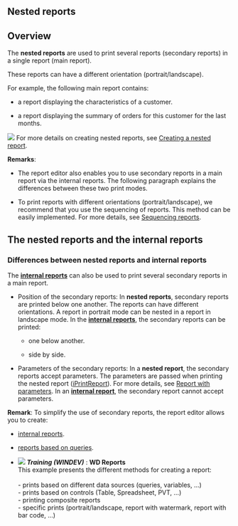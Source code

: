 


## Nested reports
			



<a name="NOTE1"></a>
<a name="NOTE1_1"></a>


## Overview
<a name="overview_ELTTEXTE000139"></a>
<a name="Nested_Report"></a>
The **nested reports** are used to print several reports (secondary reports) in a single report (main report).

These reports can have a different orientation (portrait/landscape).

For example, the following main report contains:

- a report displaying the characteristics of a customer.

- a report displaying the summary of orders for this customer for the last months.



![](https://doc.pcsoft.fr/en-US/images/image.awp?langid=3&name=etatImbrique.gif&type=thumb)
For more details on creating nested reports, see [Creating a nested report](../WDChamp/1011003.md).

**Remarks**: 

- The report editor also enables you to use secondary reports in a main report via the internal reports. The following paragraph explains the differences between these two print modes.  

- To print reports with different orientations (portrait/landscape), we recommend that you use the sequencing of reports. This method can be easily implemented. For more details, see [Sequencing reports](../WDChamp/9000128.md).






<a name="NOTE2"></a>
<a name="NOTE2_1"></a>


## The nested reports and the internal reports
<a name="the_nested_reports_and_the_internal_reports_ELTTEXTE000163"></a>


### Differences between nested reports and internal reports
<a name="differences_between_nested_reports_and_internal_reports_ELTPARAGRAPHE000050"></a>

The **[internal reports](../WDChamp/1013044.md)** can also be used to print several secondary reports in a main report.

- Position of the secondary reports:
	In **nested reports**, secondary reports are printed below one another. The reports can have different orientations. A report in portrait mode can be nested in a report in landscape mode.
	In the **[internal reports](../WDChamp/1013044.md)**, the secondary reports can be printed:

	- one below another.

	- side by side.




- Parameters of the secondary reports:
	In a **nested report**, the secondary reports accept parameters. The parameters are passed when printing the nested report ([iPrintReport](../WDLang5/3046032.md)). For more details, see  [Report with parameters](../WDChamp/1011008.md).
	In an **[internal report](../WDChamp/1013044.md)**, the secondary report cannot accept parameters.




**Remark**: To simplify the use of secondary reports, the report editor allows you to create:

- [internal reports](../WDChamp/1013044.md).

- [reports based on queries](../WDChamp/1011013.md).





- ![](https://doc.pcsoft.fr/en-US/images/image.awp?langid=3&name=WDReports.gif) ***Training (WINDEV)*** : **WD Reports** <br>This example presents the different methods for creating a report:<br><br>- prints based on different data sources (queries, variables, ...)<br>- prints based on controls (Table, Spreadsheet, PVT, ...)<br>- printing composite reports<br>- specific prints (portrait/landscape, report with watermark, report with bar code, ...)


